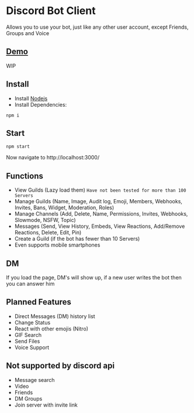 # Discord Bot Client
Allows you to use your bot, just like any other user account, except Friends, Groups and Voice

## [Demo](https://discordbotclient.discord.id/)
WIP

## Install
- Install [Nodejs](https://nodejs.org/en/download/)
- Install Dependencies:
```
npm i
```

## Start
```
npm start
```
Now navigate to http://localhost:3000/

## Functions
- View Guilds (Lazy load them)  `Have not been tested for more than 100 Servers`
- Manage Guilds (Name, Image, Audit log, Emoji, Members, Webhooks, Invites, Bans, Widget, Moderation, Roles)
- Manage Channels (Add, Delete, Name, Permissions, Invites, Webhooks, Slowmode, NSFW, Topic)
- Messages (Send, View History, Embeds, View Reactions, Add/Remove Reactions, Delete, Edit, Pin)
- Create a Guild (if the bot has fewer than 10 Servers)
- Even supports mobile smartphones

## DM
If you load the page, DM's will show up, if a new user writes the bot then you can answer him

## Planned Features
- Direct Messages (DM) history list
- Change Status
- React with other emojis (Nitro)
- GIF Search
- Send Files
- Voice Support

## Not supported by discord api
- Message search
- Video
- Friends
- DM Groups
- Join server with invite link

